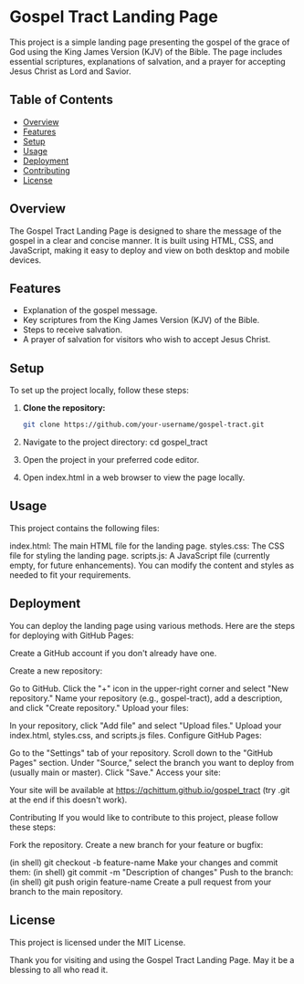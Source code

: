 # Gospel Tract Landing Page

This project is a simple landing page presenting the gospel of the grace of God using the King James Version (KJV) of the Bible. The page includes essential scriptures, explanations of salvation, and a prayer for accepting Jesus Christ as Lord and Savior.

## Table of Contents

- [Overview](#overview)
- [Features](#features)
- [Setup](#setup)
- [Usage](#usage)
- [Deployment](#deployment)
- [Contributing](#contributing)
- [License](#license)

## Overview

The Gospel Tract Landing Page is designed to share the message of the gospel in a clear and concise manner. It is built using HTML, CSS, and JavaScript, making it easy to deploy and view on both desktop and mobile devices.

## Features

- Explanation of the gospel message.
- Key scriptures from the King James Version (KJV) of the Bible.
- Steps to receive salvation.
- A prayer of salvation for visitors who wish to accept Jesus Christ.

## Setup

To set up the project locally, follow these steps:

1. **Clone the repository:**
   ```sh
   git clone https://github.com/your-username/gospel-tract.git

2. Navigate to the project directory:
   cd gospel_tract

3. Open the project in your preferred code editor.

4. Open index.html in a web browser to view the page locally.

## Usage

This project contains the following files:

index.html: The main HTML file for the landing page.
styles.css: The CSS file for styling the landing page.
scripts.js: A JavaScript file (currently empty, for future enhancements).
You can modify the content and styles as needed to fit your requirements.

## Deployment

You can deploy the landing page using various methods. Here are the steps for deploying with GitHub Pages:

Create a GitHub account if you don't already have one.

Create a new repository:

Go to GitHub.
Click the "+" icon in the upper-right corner and select "New repository."
Name your repository (e.g., gospel-tract), add a description, and click "Create repository."
Upload your files:

In your repository, click "Add file" and select "Upload files."
Upload your index.html, styles.css, and scripts.js files.
Configure GitHub Pages:

Go to the "Settings" tab of your repository.
Scroll down to the "GitHub Pages" section.
Under "Source," select the branch you want to deploy from (usually main or master).
Click "Save."
Access your site:

Your site will be available at https://qchittum.github.io/gospel_tract (try .git at the end if this doesn't work).

Contributing
If you would like to contribute to this project, please follow these steps:

Fork the repository.
Create a new branch for your feature or bugfix:

(in shell)
git checkout -b feature-name
Make your changes and commit them:
(in shell)
git commit -m "Description of changes"
Push to the branch:
(in shell)
git push origin feature-name
Create a pull request from your branch to the main repository.

## License

This project is licensed under the MIT License.

Thank you for visiting and using the Gospel Tract Landing Page. May it be a blessing to all who read it.

